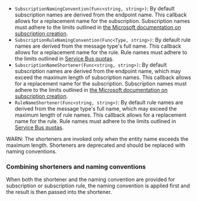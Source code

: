  * `SubscriptionNamingConvention(Func<string, string>)`: By default subscription names are derived from the endpoint name. This callback allows for a replacement name for the subscription. Subscription names must adhere to the limits outlined in [the Microsoft documentation on subscription creation](https://docs.microsoft.com/en-us/rest/api/servicebus/create-subscription).
 * `SubscriptionRuleNamingConvention(Func<Type, string>)`: By default rule names are derived from the message type's full name. This callback allows for a replacement name for the rule. Rule names must adhere to the limits outlined in [Service Bus quotas](https://docs.microsoft.com/en-us/azure/service-bus-messaging/service-bus-quotas).
  * `SubscriptionNameShortener(Func<string, string>)`: By default subscription names are derived from the endpoint name, which may exceed the maximum length of subscription names. This callback allows for a replacement name for the subscription. Subscription names must adhere to the limits outlined in [the Microsoft documentation on subscription creation](https://docs.microsoft.com/en-us/rest/api/servicebus/create-subscription).
 * `RuleNameShortener(Func<string, string>)`: By default rule names are derived from the message type's full name, which may exceed the maximum length of rule names. This callback allows for a replacement name for the rule. Rule names must adhere to the limits outlined in [Service Bus quotas](https://docs.microsoft.com/en-us/azure/service-bus-messaging/service-bus-quotas).
 
WARN: The shorteners are invoked only when the entity name exceeds the maximum length. Shorteners are deprecated and should be replaced with naming conventions.

### Combining shorteners and naming conventions

When both the shortener and the naming convention are provided for subscription or subscription rule, the naming convention is applied first and the result is then passed into the shortener.